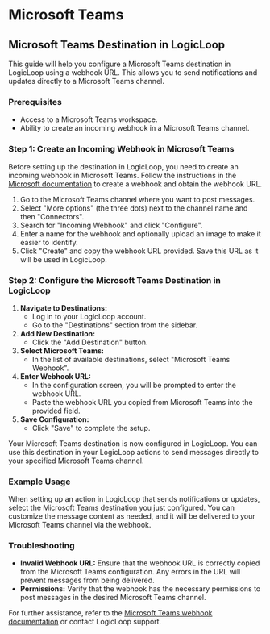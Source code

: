# Microsoft Teams

## Microsoft Teams Destination in LogicLoop

This guide will help you configure a Microsoft Teams destination in LogicLoop using a webhook URL. This allows you to send notifications and updates directly to a Microsoft Teams channel.

### Prerequisites

* Access to a Microsoft Teams workspace.
* Ability to create an incoming webhook in a Microsoft Teams channel.

### Step 1: Create an Incoming Webhook in Microsoft Teams

Before setting up the destination in LogicLoop, you need to create an incoming webhook in Microsoft Teams. Follow the instructions in the [Microsoft documentation](https://learn.microsoft.com/en-us/microsoftteams/platform/webhooks-and-connectors/how-to/add-incoming-webhook?tabs=newteams%2Cdotnet) to create a webhook and obtain the webhook URL.

1. Go to the Microsoft Teams channel where you want to post messages.
2. Select "More options" (the three dots) next to the channel name and then "Connectors".
3. Search for "Incoming Webhook" and click "Configure".
4. Enter a name for the webhook and optionally upload an image to make it easier to identify.
5. Click "Create" and copy the webhook URL provided. Save this URL as it will be used in LogicLoop.

### Step 2: Configure the Microsoft Teams Destination in LogicLoop

1. **Navigate to Destinations:**
   * Log in to your LogicLoop account.
   * Go to the "Destinations" section from the sidebar.
2. **Add New Destination:**
   * Click the "Add Destination" button.
3. **Select Microsoft Teams:**
   * In the list of available destinations, select "Microsoft Teams Webhook".
4. **Enter Webhook URL:**
   * In the configuration screen, you will be prompted to enter the webhook URL.
   * Paste the webhook URL you copied from Microsoft Teams into the provided field.
5. **Save Configuration:**
   * Click "Save" to complete the setup.

Your Microsoft Teams destination is now configured in LogicLoop. You can use this destination in your LogicLoop actions to send messages directly to your specified Microsoft Teams channel.

### Example Usage

When setting up an action in LogicLoop that sends notifications or updates, select the Microsoft Teams destination you just configured. You can customize the message content as needed, and it will be delivered to your Microsoft Teams channel via the webhook.

### Troubleshooting

* **Invalid Webhook URL:** Ensure that the webhook URL is correctly copied from the Microsoft Teams configuration. Any errors in the URL will prevent messages from being delivered.
* **Permissions:** Verify that the webhook has the necessary permissions to post messages in the desired Microsoft Teams channel.

For further assistance, refer to the [Microsoft Teams webhook documentation](https://learn.microsoft.com/en-us/microsoftteams/platform/webhooks-and-connectors/how-to/add-incoming-webhook?tabs=newteams%2Cdotnet) or contact LogicLoop support.
